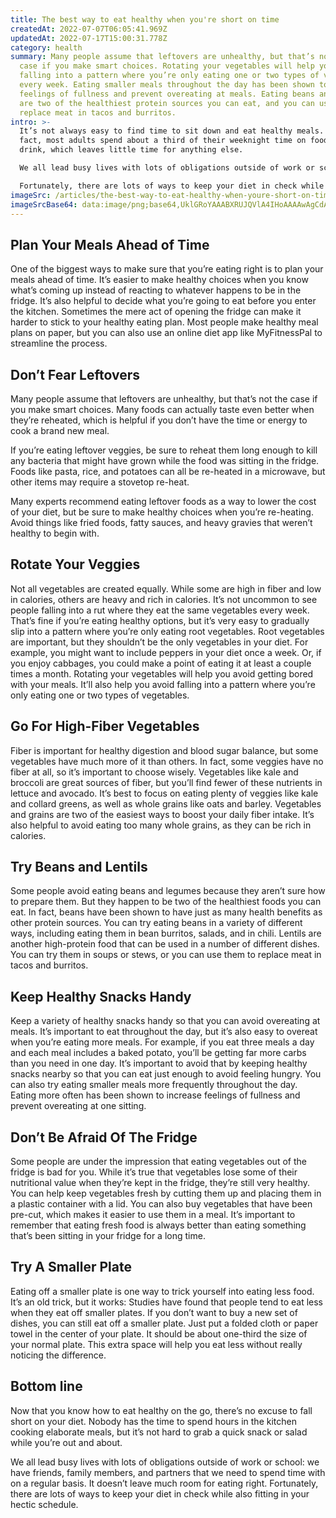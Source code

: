 ```yaml
---
title: The best way to eat healthy when you're short on time
createdAt: 2022-07-07T06:05:41.969Z
updatedAt: 2022-07-17T15:00:31.778Z
category: health
summary: Many people assume that leftovers are unhealthy, but that’s not the
  case if you make smart choices. Rotating your vegetables will help you avoid
  falling into a pattern where you’re only eating one or two types of vegetables
  every week. Eating smaller meals throughout the day has been shown to increase
  feelings of fullness and prevent overeating at meals. Eating beans and Lentils
  are two of the healthiest protein sources you can eat, and you can use them to
  replace meat in tacos and burritos.
intro: >-
  It’s not always easy to find time to sit down and eat healthy meals. In
  fact, most adults spend about a third of their weeknight time on food and
  drink, which leaves little time for anything else. 

  We all lead busy lives with lots of obligations outside of work or school: we have friends, family members, and partners that we need to spend time with on a regular basis. It doesn’t leave much room for eating right.

  Fortunately, there are lots of ways to keep your diet in check while also fitting in your hectic schedule. Keeping healthy snacks like fruits and nuts stocked at home can help you avoid getting hungry at the worst possible moment. Eating smaller meals more frequently throughout the day is another great approach that can help you feel fuller faster without overloading your system with calories at one sitting. Eating well when you’re busy isn’t impossible; it just takes some planning ahead.
imageSrc: /articles/the-best-way-to-eat-healthy-when-youre-short-on-time.png
imageSrcBase64: data:image/png;base64,UklGRoYAAABXRUJQVlA4IHoAAAAwAgCdASoKAAoAAUAmJZACdDBLwWkKDNk9yAD9AseRl8GZjLZ1fojYLinVmV6CCAPEEn3KFiK1GN/fvrWsDjefns9jUXKE5nNHya68uH60UpGY3woDqJNkA8ew4u3x7DU183QgOyj3ZhrZvYn335qjNB56//k3GQAAAA==
---
```


## Plan Your Meals Ahead of Time

One of the biggest ways to make sure that you’re eating right is to plan your meals ahead of time. It’s easier to make healthy choices when you know what’s coming up instead of reacting to whatever happens to be in the fridge. It’s also helpful to decide what you’re going to eat before you enter the kitchen. Sometimes the mere act of opening the fridge can make it harder to stick to your healthy eating plan.
Most people make healthy meal plans on paper, but you can also use an online diet app like MyFitnessPal to streamline the process.

## Don’t Fear Leftovers

Many people assume that leftovers are unhealthy, but that’s not the case if you make smart choices. Many foods can actually taste even better when they’re reheated, which is helpful if you don’t have the time or energy to cook a brand new meal.

If you’re eating leftover veggies, be sure to reheat them long enough to kill any bacteria that might have grown while the food was sitting in the fridge. Foods like pasta, rice, and potatoes can all be re-heated in a microwave, but other items may require a stovetop re-heat.

Many experts recommend eating leftover foods as a way to lower the cost of your diet, but be sure to make healthy choices when you’re re-heating. Avoid things like fried foods, fatty sauces, and heavy gravies that weren’t healthy to begin with.

## Rotate Your Veggies

Not all vegetables are created equally. While some are high in fiber and low in calories, others are heavy and rich in calories. It’s not uncommon to see people falling into a rut where they eat the same vegetables every week. That’s fine if you’re eating healthy options, but it’s very easy to gradually slip into a pattern where you’re only eating root vegetables. Root vegetables are important, but they shouldn’t be the only vegetables in your diet.
For example, you might want to include peppers in your diet once a week. Or, if you enjoy cabbages, you could make a point of eating it at least a couple times a month. Rotating your vegetables will help you avoid getting bored with your meals. It’ll also help you avoid falling into a pattern where you’re only eating one or two types of vegetables.

## Go For High-Fiber Vegetables

Fiber is important for healthy digestion and blood sugar balance, but some vegetables have much more of it than others. In fact, some veggies have no fiber at all, so it’s important to choose wisely.
Vegetables like kale and broccoli are great sources of fiber, but you’ll find fewer of these nutrients in lettuce and avocado. It’s best to focus on eating plenty of veggies like kale and collard greens, as well as whole grains like oats and barley.
Vegetables and grains are two of the easiest ways to boost your daily fiber intake. It’s also helpful to avoid eating too many whole grains, as they can be rich in calories.

## Try Beans and Lentils

Some people avoid eating beans and legumes because they aren’t sure how to prepare them. But they happen to be two of the healthiest foods you can eat. In fact, beans have been shown to have just as many health benefits as other protein sources.
You can try eating beans in a variety of different ways, including eating them in bean burritos, salads, and in chili. Lentils are another high-protein food that can be used in a number of different dishes. You can try them in soups or stews, or you can use them to replace meat in tacos and burritos.

## Keep Healthy Snacks Handy

Keep a variety of healthy snacks handy so that you can avoid overeating at meals. It’s important to eat throughout the day, but it’s also easy to overeat when you’re eating more meals.
For example, if you eat three meals a day and each meal includes a baked potato, you’ll be getting far more carbs than you need in one day. It’s important to avoid that by keeping healthy snacks nearby so that you can eat just enough to avoid feeling hungry.
You can also try eating smaller meals more frequently throughout the day. Eating more often has been shown to increase feelings of fullness and prevent overeating at one sitting.

## Don’t Be Afraid Of The Fridge

Some people are under the impression that eating vegetables out of the fridge is bad for you. While it’s true that vegetables lose some of their nutritional value when they’re kept in the fridge, they’re still very healthy.
You can help keep vegetables fresh by cutting them up and placing them in a plastic container with a lid. You can also buy vegetables that have been pre-cut, which makes it easier to use them in a meal.
It’s important to remember that eating fresh food is always better than eating something that’s been sitting in your fridge for a long time.

## Try A Smaller Plate

Eating off a smaller plate is one way to trick yourself into eating less food. It’s an old trick, but it works: Studies have found that people tend to eat less when they eat off smaller plates.
If you don’t want to buy a new set of dishes, you can still eat off a smaller plate. Just put a folded cloth or paper towel in the center of your plate. It should be about one-third the size of your normal plate. This extra space will help you eat less without really noticing the difference.

## Bottom line

Now that you know how to eat healthy on the go, there’s no excuse to fall short on your diet. Nobody has the time to spend hours in the kitchen cooking elaborate meals, but it’s not hard to grab a quick snack or salad while you’re out and about.

We all lead busy lives with lots of obligations outside of work or school: we have friends, family members, and partners that we need to spend time with on a regular basis. It doesn’t leave much room for eating right. Fortunately, there are lots of ways to keep your diet in check while also fitting in your hectic schedule.
